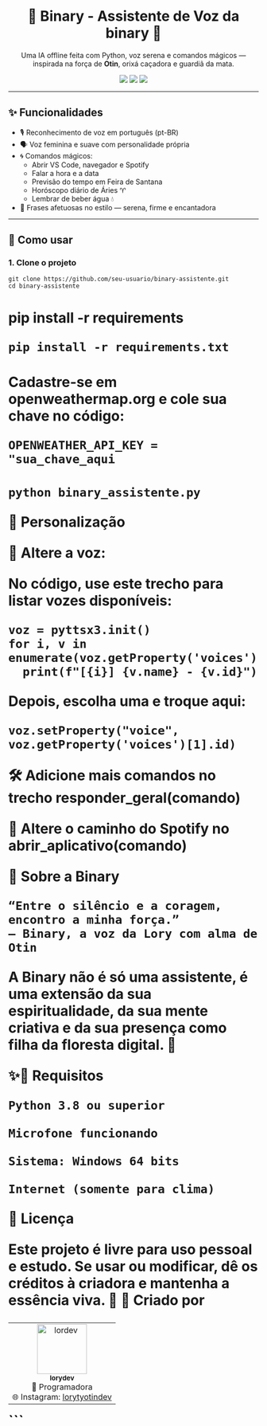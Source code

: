 <h1 align="center">🌿 Binary - Assistente de Voz da binary 🌿</h1>

<p align="center">
  Uma IA offline feita com Python, voz serena e comandos mágicos — inspirada na força de <strong>Otin</strong>, orixá caçadora e guardiã da mata.
</p>

<p align="center">
  <img src="https://img.shields.io/badge/voz-feminina-%23a3d2ca" />
  <img src="https://img.shields.io/badge/comandos-por%20voz-%2386BBD8" />
  <img src="https://img.shields.io/badge/estilo-místico-%23b2f7ef" />
</p>

---

## ✨ Funcionalidades

- 🎙️ Reconhecimento de voz em português (pt-BR)
- 🗣️ Voz feminina e suave com personalidade própria
- 🌀 Comandos mágicos:
  - Abrir VS Code, navegador e Spotify
  - Falar a hora e a data
  - Previsão do tempo em Feira de Santana
  - Horóscopo diário de Áries ♈
  - Lembrar de beber água 💧
- 🌿 Frases afetuosas no estilo  — serena, firme e encantadora

---

## 🚀 Como usar

### 1. Clone o projeto

```
git clone https://github.com/seu-usuario/binary-assistente.git
cd binary-assistente
```
<h1 2. Instale as dependências </h1>

pip install -r requirements 

```
pip install -r requirements.txt
```
<h1 3. Configure sua chave da API do OpenWeather </h1>

Cadastre-se em openweathermap.org e cole sua chave no código: 

```
OPENWEATHER_API_KEY = "sua_chave_aqui
```
<h1 4. Execute a Binary </h1>

  ```
  python binary_assistente.py
```

🎨 Personalização

🔧 Altere a voz:

No código, use este trecho para listar vozes disponíveis:


  ``` import pyttsx3
voz = pyttsx3.init()
for i, v in enumerate(voz.getProperty('voices')):
    print(f"[{i}] {v.name} - {v.id}")

  ```

Depois, escolha uma e troque aqui:

  ```
voz.setProperty("voice", voz.getProperty('voices')[1].id)

  ```

🛠️ Adicione mais comandos no trecho responder_geral(comando)

🎵 Altere o caminho do Spotify no abrir_aplicativo(comando)


🌙 Sobre a Binary

    “Entre o silêncio e a coragem, encontro a minha força.”
    — Binary, a voz da Lory com alma de Otin

A Binary não é só uma assistente, é uma extensão da sua espiritualidade, da sua mente criativa e da sua presença como filha da floresta digital. 🌿

✨📁 Requisitos

    Python 3.8 ou superior

    Microfone funcionando

    Sistema: Windows 64 bits

    Internet (somente para clima)

📄 Licença

Este projeto é livre para uso pessoal e estudo.
Se usar ou modificar, dê os créditos à criadora e mantenha a essência viva. 🌿
💚 Criado por
<table> <tr> <td align="center"> <img src="https://avatars.githubusercontent.com/u/ramoslory" width="100px;" alt="lordev"/><br /> <sub><b>lorydev</b></sub><br /> 🧬 Programadora <br /> 🌐 Instagram: <a href="https://instagram.com/lorytyotindev">lorytyotindev</a> </td> </tr> </table> ```





